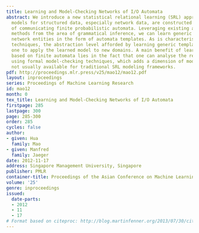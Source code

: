 ```yaml
---
title: Learning and Model-Checking Networks of I/O Automata
abstract: We introduce a new statistical relational learning (SRL) approach in which
  models for structured data, especially network data, are constructed as networks
  of communicating finite probabilistic automata. Leveraging existing automata learning
  methods from the area of grammatical inference, we can learn generic models for
  network entities in the form of automata templates. As is characteristic for SRL
  techniques, the abstraction level afforded by learning generic templates enables
  one to apply the learned model to new domains. A main benefit of learning models
  based on finite automata lies in the fact that one can analyse the resulting models
  using formal model-checking techniques, which adds a dimension of model analysis
  not usually available for traditional SRL modeling frameworks.
pdf: http://proceedings.mlr.press/v25/mao12/mao12.pdf
layout: inproceedings
series: Proceedings of Machine Learning Research
id: mao12
month: 0
tex_title: Learning and Model-Checking Networks of I/O Automata
firstpage: 285
lastpage: 300
page: 285-300
order: 285
cycles: false
author:
- given: Hua
  family: Mao
- given: Manfred
  family: Jaeger
date: 2012-11-17
address: Singapore Management University, Singapore
publisher: PMLR
container-title: Proceedings of the Asian Conference on Machine Learning
volume: '25'
genre: inproceedings
issued:
  date-parts:
  - 2012
  - 11
  - 17
# Format based on citeproc: http://blog.martinfenner.org/2013/07/30/citeproc-yaml-for-bibliographies/
---
```

